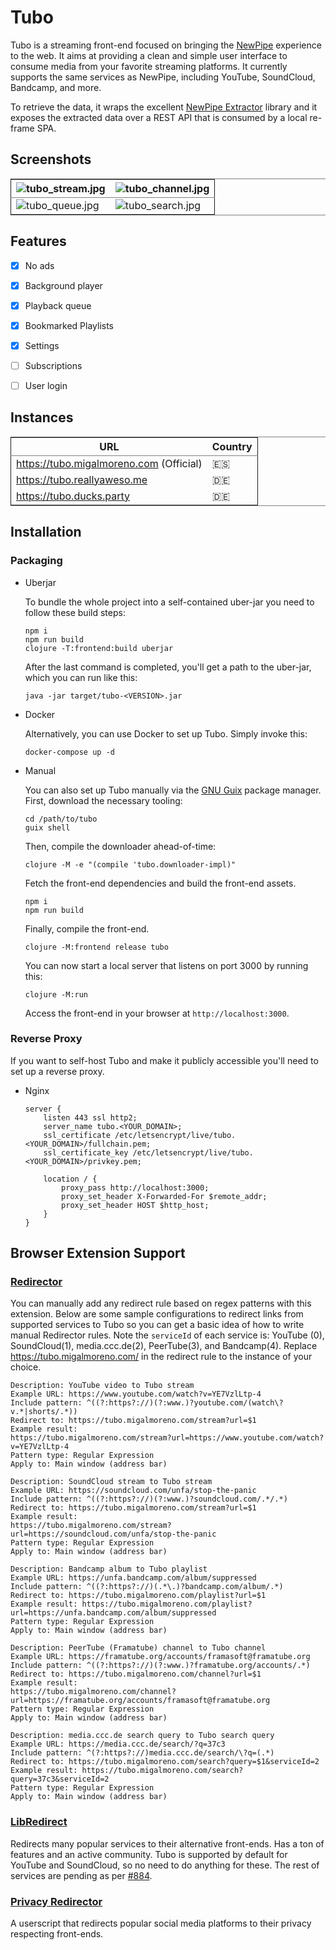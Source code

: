 

# Tubo

Tubo is a streaming front-end focused on bringing the [NewPipe](https://github.com/TeamNewPipe/NewPipe) experience to the web. It aims at providing a clean and simple user interface to consume media from your favorite streaming platforms. It currently supports the same services as NewPipe, including YouTube, SoundCloud, Bandcamp, and more.  

To retrieve the data, it wraps the excellent [NewPipe Extractor](https://github.com/TeamNewPipe/NewPipeExtractor) library and it exposes the extracted data over a REST API that is consumed by a local re-frame SPA.  


## Screenshots

<table border="2" cellspacing="0" cellpadding="6" rules="groups" frame="hsides">


<colgroup>
<col  class="org-left" />

<col  class="org-left" />
</colgroup>
<thead>
<tr>
<th scope="col" class="org-left"><img src="https://files.migalmoreno.com/tubo_stream.jpg" alt="tubo_stream.jpg" /></th>
<th scope="col" class="org-left"><img src="https://files.migalmoreno.com/tubo_channel.jpg" alt="tubo_channel.jpg" /></th>
</tr>
</thead>

<tbody>
<tr>
<td class="org-left"><img src="https://files.migalmoreno.com/tubo_queue.jpg" alt="tubo_queue.jpg" /></td>
<td class="org-left"><img src="https://files.migalmoreno.com/tubo_search.jpg" alt="tubo_search.jpg" /></td>
</tr>
</tbody>
</table>


## Features

-   [X] No ads
-   [X] Background player
-   [X] Playback queue
-   [X] Bookmarked Playlists
-   [X] Settings
-   [ ] Subscriptions
-   [ ] User login


## Instances

<table border="2" cellspacing="0" cellpadding="6" rules="groups" frame="hsides">


<colgroup>
<col  class="org-left" />

<col  class="org-left" />
</colgroup>
<thead>
<tr>
<th scope="col" class="org-left">URL</th>
<th scope="col" class="org-left">Country</th>
</tr>
</thead>

<tbody>
<tr>
<td class="org-left"><a href="https://tubo.migalmoreno.com">https://tubo.migalmoreno.com</a> (Official)</td>
<td class="org-left">🇪🇸</td>
</tr>


<tr>
<td class="org-left"><a href="https://tubo.reallyaweso.me">https://tubo.reallyaweso.me</a></td>
<td class="org-left">🇩🇪</td>
</tr>


<tr>
<td class="org-left"><a href="https://tubo.ducks.party">https://tubo.ducks.party</a></td>
<td class="org-left">🇩🇪</td>
</tr>
</tbody>
</table>


## Installation


### Packaging

-   Uberjar

    To bundle the whole project into a self-contained uber-jar you need to follow these build steps:  
    
        npm i
        npm run build
        clojure -T:frontend:build uberjar
    
    After the last command is completed, you'll get a path to the uber-jar, which you can run like this:  
    
        java -jar target/tubo-<VERSION>.jar

-   Docker

    Alternatively, you can use Docker to set up Tubo. Simply invoke this:  
    
        docker-compose up -d

-   Manual

    You can also set up Tubo manually via the [GNU Guix](https://guix.gnu.org/) package manager. First, download the necessary tooling:  
    
        cd /path/to/tubo
        guix shell
    
    Then, compile the downloader ahead-of-time:  
    
        clojure -M -e "(compile 'tubo.downloader-impl)"
    
    Fetch the front-end dependencies and build the front-end assets.  
    
        npm i
        npm run build
    
    Finally, compile the front-end.  
    
        clojure -M:frontend release tubo
    
    You can now start a local server that listens on port 3000 by running this:  
    
        clojure -M:run
    
    Access the front-end in your browser at `http://localhost:3000`.  


### Reverse Proxy

If you want to self-host Tubo and make it publicly accessible you'll need to set up a reverse proxy.  

-   Nginx

        server {
            listen 443 ssl http2;
            server_name tubo.<YOUR_DOMAIN>;
            ssl_certificate /etc/letsencrypt/live/tubo.<YOUR_DOMAIN>/fullchain.pem;
            ssl_certificate_key /etc/letsencrypt/live/tubo.<YOUR_DOMAIN>/privkey.pem;
        
            location / {
                proxy_pass http://localhost:3000;
                proxy_set_header X-Forwarded-For $remote_addr;
                proxy_set_header HOST $http_host;
            }
        }


## Browser Extension Support


### [Redirector](https://github.com/einaregilsson/Redirector)

You can manually add any redirect rule based on regex patterns with this extension. Below are some sample configurations to redirect links from supported services to Tubo so you can get a basic idea of how to write manual Redirector rules. Note the `serviceId` of each service is: YouTube (0), SoundCloud(1), media.ccc.de(2), PeerTube(3), and Bandcamp(4). Replace <https://tubo.migalmoreno.com/> in the redirect rule to the instance of your choice.  

    Description: YouTube video to Tubo stream
    Example URL: https://www.youtube.com/watch?v=YE7VzlLtp-4
    Include pattern: ^((?:https?://)(?:www.)?youtube.com/(watch\?v.*|shorts/.*))
    Redirect to: https://tubo.migalmoreno.com/stream?url=$1
    Example result:
    https://tubo.migalmoreno.com/stream?url=https://www.youtube.com/watch?v=YE7VzlLtp-4
    Pattern type: Regular Expression
    Apply to: Main window (address bar)

    Description: SoundCloud stream to Tubo stream
    Example URL: https://soundcloud.com/unfa/stop-the-panic
    Include pattern: ^((?:https?://)(?:www.)?soundcloud.com/.*/.*)
    Redirect to: https://tubo.migalmoreno.com/stream?url=$1
    Example result:
    https://tubo.migalmoreno.com/stream?url=https://soundcloud.com/unfa/stop-the-panic
    Pattern type: Regular Expression
    Apply to: Main window (address bar)

    Description: Bandcamp album to Tubo playlist
    Example URL: https://unfa.bandcamp.com/album/suppressed
    Include pattern: ^((?:https?://)(.*\.)?bandcamp.com/album/.*)
    Redirect to: https://tubo.migalmoreno.com/playlist?url=$1
    Example result: https://tubo.migalmoreno.com/playlist?url=https://unfa.bandcamp.com/album/suppressed
    Pattern type: Regular Expression
    Apply to: Main window (address bar)

    Description: PeerTube (Framatube) channel to Tubo channel
    Example URL: https://framatube.org/accounts/framasoft@framatube.org
    Include pattern: ^((?:https?://)(?:www.)?framatube.org/accounts/.*)
    Redirect to: https://tubo.migalmoreno.com/channel?url=$1
    Example result:
    https://tubo.migalmoreno.com/channel?url=https://framatube.org/accounts/framasoft@framatube.org
    Pattern type: Regular Expression
    Apply to: Main window (address bar)

    Description: media.ccc.de search query to Tubo search query
    Example URL: https://media.ccc.de/search/?q=37c3
    Include pattern: ^(?:https?://)media.ccc.de/search/\?q=(.*)
    Redirect to: https://tubo.migalmoreno.com/search?query=$1&serviceId=2
    Example result: https://tubo.migalmoreno.com/search?query=37c3&serviceId=2
    Pattern type: Regular Expression
    Apply to: Main window (address bar)


### [LibRedirect](https://github.com/libredirect/browser_extension)

Redirects many popular services to their alternative front-ends. Has a ton of features and an active community. Tubo is supported by default for YouTube and SoundCloud, so no need to do anything for these. The rest of services are pending as per [#884](https://github.com/libredirect/browser_extension/issues/884).  


### [Privacy Redirector](https://github.com/dybdeskarphet/privacy-redirector)

A userscript that redirects popular social media platforms to their privacy respecting front-ends.  

